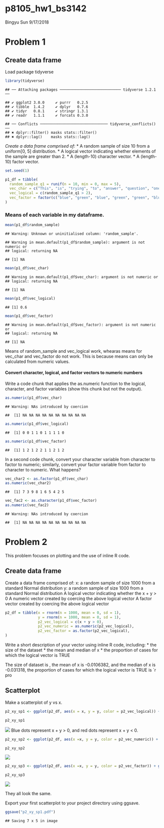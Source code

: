 p8105\_hw1\_bs3142
================
Bingyu Sun
9/17/2018

Problem 1
=========

Create data frame
-----------------

Load package tidyverse

``` r
library(tidyverse)
```

    ## ── Attaching packages ──────────────────────────── tidyverse 1.2.1 ──

    ## ✔ ggplot2 3.0.0     ✔ purrr   0.2.5
    ## ✔ tibble  1.4.2     ✔ dplyr   0.7.6
    ## ✔ tidyr   0.8.1     ✔ stringr 1.3.1
    ## ✔ readr   1.1.1     ✔ forcats 0.3.0

    ## ── Conflicts ─────────────────────────────── tidyverse_conflicts() ──
    ## ✖ dplyr::filter() masks stats::filter()
    ## ✖ dplyr::lag()    masks stats::lag()

*Create a data frame comprised of:* \* A random sample of size 10 from a uniform\[0, 5\] distribution. \* A logical vector indicating whether elements of the sample are greater than 2. \* A (length-10) character vector. \* A (length-10) factor vector.

``` r
set.seed(1)

p1_df = tibble(
  random_sample_q1 = runif(n = 10, min = 0, max = 5),
  vec_char = c("This", "is", "trying", "to", "answer", "question", "one", "of", "homework", "one"),
  vec_logical = c(random_sample_q1 > 2),
  vec_factor = factor(c("blue", "green", "blue", "green", "green", "blue", "blue", "green", "blue", "green"))
)
```

### Means of each variable in my dataframe.

``` r
mean(p1_df$random_sample)
```

    ## Warning: Unknown or uninitialised column: 'random_sample'.

    ## Warning in mean.default(p1_df$random_sample): argument is not numeric or
    ## logical: returning NA

    ## [1] NA

``` r
mean(p1_df$vec_char)
```

    ## Warning in mean.default(p1_df$vec_char): argument is not numeric or
    ## logical: returning NA

    ## [1] NA

``` r
mean(p1_df$vec_logical)
```

    ## [1] 0.6

``` r
mean(p1_df$vec_factor)
```

    ## Warning in mean.default(p1_df$vec_factor): argument is not numeric or
    ## logical: returning NA

    ## [1] NA

Means of random\_sample and vec\_logical work, whearas means for vec\_char and vec\_factor do not work. This is because means can only be calculated from numeric values.

#### Convert character, logical, and factor vectors to numeric numbers

Write a code chunk that applies the as.numeric function to the logical, character, and factor variables (show this chunk but not the output).

``` r
as.numeric(p1_df$vec_char)
```

    ## Warning: NAs introduced by coercion

    ##  [1] NA NA NA NA NA NA NA NA NA NA

``` r
as.numeric(p1_df$vec_logical)
```

    ##  [1] 0 0 1 1 0 1 1 1 1 0

``` r
as.numeric(p1_df$vec_factor)
```

    ##  [1] 1 2 1 2 2 1 1 2 1 2

In a second code chunk, convert your character variable from character to factor to numeric; similarly, convert your factor variable from factor to character to numeric. What happens?

``` r
vec_char2 <- as.factor(p1_df$vec_char)
as.numeric(vec_char2)
```

    ##  [1] 7 3 9 8 1 6 5 4 2 5

``` r
vec_fac2 <- as.character(p1_df$vec_factor)
as.numeric(vec_fac2)
```

    ## Warning: NAs introduced by coercion

    ##  [1] NA NA NA NA NA NA NA NA NA NA

Problem 2
=========

This problem focuses on plotting and the use of inline R code.

Create data frame
-----------------

Create a data frame comprised of: x: a random sample of size 1000 from a standard Normal distribution y: a random sample of size 1000 from a standard Normal distribution A logical vector indicating whether the x + y &gt; 0 A numeric vector created by coercing the above logical vector A factor vector created by coercing the above logical vector

``` r
p2_df = tibble(x = rnorm(n = 1000, mean = 0, sd = 1),
               y = rnorm(n = 1000, mean = 0, sd = 1),
               p2_vec_logical = c(x + y > 0),
               p2_vec_numeric = as.numeric(p2_vec_logical),
               p2_vec_factor = as.factor(p2_vec_logical),
)
```

Write a short description of your vector using inline R code, including: \* the size of the dataset \* the mean and median of x \* the proportion of cases for which the logical vector is TRUE

The size of dataset is , the mean of x is -0.0106382, and the median of x is -0.031318, the proportion of cases for which the logical vector is TRUE is \`r pro

Scatterplot
-----------

Make a scatterplot of y vs x.

``` r
p2_xy_sp1 <- ggplot(p2_df, aes(x = x, y = y, color = p2_vec_logical)) + geom_point()

p2_xy_sp1
```

![](p8105_hw1_bs3142_files/figure-markdown_github/unnamed-chunk-5-1.png) Blue dots represent x + y &gt; 0, and red dots represent x + y &lt; 0.

``` r
p2_xy_sp2 <- ggplot(p2_df, aes(x =x, y = y, color = p2_vec_numeric)) + geom_point()

p2_xy_sp2
```

![](p8105_hw1_bs3142_files/figure-markdown_github/unnamed-chunk-6-1.png)

``` r
p2_xy_sp3 <- ggplot(p2_df, aes(x =x, y = y, color = p2_vec_factor)) + geom_point()

p2_xy_sp3
```

![](p8105_hw1_bs3142_files/figure-markdown_github/unnamed-chunk-7-1.png)

They all look the same.

Export your first scatterplot to your project directory using ggsave.

``` r
ggsave("p2_xy_sp1.pdf")
```

    ## Saving 7 x 5 in image
